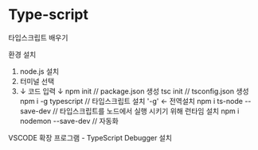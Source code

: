 # Type-script
 타입스크립트 배우기


환경 설치
1. node.js 설치
2. 터미널 선택
3. ↓ 코드 입력 ↓
npm init                        // package.json 생성
tsc init                        // tsconfig.json 생성
npm i -g typescript             // 타입스크립트 설치 '-g' <- 전역설치
npm i ts-node --save-dev        // 타입스크립트를 노드에서 실행 시키기 위해 런타임 설치
npm i nodemon --save-dev        // 자동화

VSCODE 확장 프로그램 - TypeScript Debugger 설치